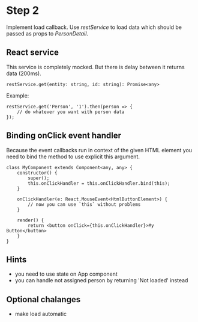 # Step 2

Implement load callback. Use _restService_ to load data which should be passed as props to _PersonDetail_.

## React service
This service is completely mocked. But there is delay between it returns data (200ms).

 ```
 restService.get(entity: string, id: string): Promise<any>
 ``` 
 
 Example: 
 ```
 restService.get('Person', '1').then(person => {
     // do whatever you want with person data
 });
```

## Binding onClick event handler
Because the event callbacks run in context of the given HTML element you need to bind the method to use explicit this argument.

```
class MyComponent extends Component<any, any> {
    constructor() {
        super();
        this.onClickHandler = this.onClickHandler.bind(this);
    } 

    onClickHandler(e: React.MouseEvent<HtmlButtonElement>) {
        // now you can use `this` without problems 
    }

    render() {
        return <button onClick={this.onClickHandler}>My Button</button>
    }
}
```

## Hints
- you need to use state on App component
- you can handle not assigned person by returning 'Not loaded' instead

## Optional chalanges
- make load automatic